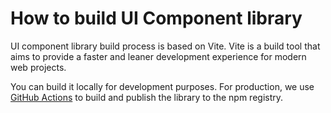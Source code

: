 # How to build UI Component library

UI component library build process is based on Vite.
Vite is a build tool that aims to provide a faster and leaner development experience for modern web projects.

You can build it locally for development purposes.
For production, we use [GitHub Actions](https://github.com/acronis/ui-component-library/actions/workflows/ui-npm-publish.yml) to build and publish the library to the npm registry.
